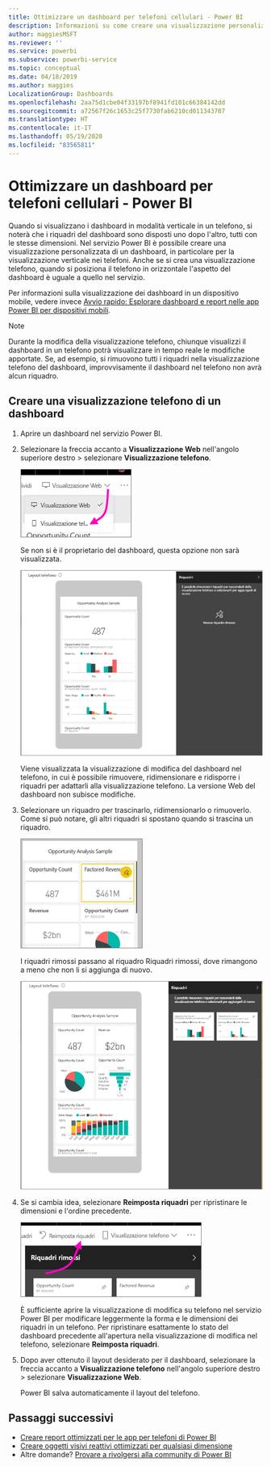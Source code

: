 ```yaml
---
title: Ottimizzare un dashboard per telefoni cellulari - Power BI
description: Informazioni su come creare una visualizzazione personalizzata di un dashboard nel servizio Power BI in particolare per la visualizzazione nei telefoni cellulari.
author: maggiesMSFT
ms.reviewer: ''
ms.service: powerbi
ms.subservice: powerbi-service
ms.topic: conceptual
ms.date: 04/18/2019
ms.author: maggies
LocalizationGroup: Dashboards
ms.openlocfilehash: 2aa75d1cbe04f33197bf8941fd101c66384142dd
ms.sourcegitcommit: a72567f26c1653c25f7730fab6210cd011343707
ms.translationtype: HT
ms.contentlocale: it-IT
ms.lasthandoff: 05/19/2020
ms.locfileid: "83565811"
---
```

# <a name="optimize-a-dashboard-for-mobile-phones---power-bi"></a>Ottimizzare un dashboard per telefoni cellulari - Power BI 
Quando si visualizzano i dashboard in modalità verticale in un telefono, si noterà che i riquadri del dashboard sono disposti uno dopo l'altro, tutti con le stesse dimensioni. Nel servizio Power BI è possibile creare una visualizzazione personalizzata di un dashboard, in particolare per la visualizzazione verticale nei telefoni. Anche se si crea una visualizzazione telefono, quando si posiziona il telefono in orizzontale l'aspetto del dashboard è uguale a quello nel servizio.

Per informazioni sulla visualizzazione dei dashboard in un dispositivo mobile, vedere invece [Avvio rapido: Esplorare dashboard e report nelle app Power BI per dispositivi mobili](../consumer/mobile/mobile-apps-quickstart-view-dashboard-report.md).

> [!NOTE]
> Durante la modifica della visualizzazione telefono, chiunque visualizzi il dashboard in un telefono potrà visualizzare in tempo reale le modifiche apportate. Se, ad esempio, si rimuovono tutti i riquadri nella visualizzazione telefono del dashboard, improvvisamente il dashboard nel telefono non avrà alcun riquadro. 
> 
> 

## <a name="create-a-phone-view-of-a-dashboard"></a>Creare una visualizzazione telefono di un dashboard
1. Aprire un dashboard nel servizio Power BI.
2. Selezionare la freccia accanto a **Visualizzazione Web** nell'angolo superiore destro > selezionare **Visualizzazione telefono**.

    ![](media/service-create-dashboard-mobile-phone-view/power-bi-service-phone-view-dashboard.png)

    Se non si è il proprietario del dashboard, questa opzione non sarà visualizzata.

    ![](media/service-create-dashboard-mobile-phone-view/power-bi-mobile-edit-phone-view-canvas.png)

    Viene visualizzata la visualizzazione di modifica del dashboard nel telefono, in cui è possibile rimuovere, ridimensionare e ridisporre i riquadri per adattarli alla visualizzazione telefono. La versione Web del dashboard non subisce modifiche.


1. Selezionare un riquadro per trascinarlo, ridimensionarlo o rimuoverlo. Come si può notare, gli altri riquadri si spostano quando si trascina un riquadro.
   
    ![](media/service-create-dashboard-mobile-phone-view/power-bi-unpin-tile-phone-dashboard.png)
   
    I riquadri rimossi passano al riquadro Riquadri rimossi, dove rimangono a meno che non li si aggiunga di nuovo.
   
    ![](media/service-create-dashboard-mobile-phone-view/power-bi-mobile-edit-phone-view-post-edit.png)
2. Se si cambia idea, selezionare **Reimposta riquadri** per ripristinare le dimensioni e l'ordine precedente.
   
    ![](media/service-create-dashboard-mobile-phone-view/power-bi-service-phone-view-reset-tiles.png)
   
    È sufficiente aprire la visualizzazione di modifica su telefono nel servizio Power BI per modificare leggermente la forma e le dimensioni dei riquadri in un telefono. Per ripristinare esattamente lo stato del dashboard precedente all'apertura nella visualizzazione di modifica nel telefono, selezionare **Reimposta riquadri**.
3. Dopo aver ottenuto il layout desiderato per il dashboard, selezionare la freccia accanto a **Visualizzazione telefono** nell'angolo superiore destro > selezionare **Visualizzazione Web**.
   
    Power BI salva automaticamente il layout del telefono.

## <a name="next-steps"></a>Passaggi successivi
* [Creare report ottimizzati per le app per telefoni di Power BI](desktop-create-phone-report.md)
* [Creare oggetti visivi reattivi ottimizzati per qualsiasi dimensione](../visuals/power-bi-report-visualizations.md)
* Altre domande? [Provare a rivolgersi alla community di Power BI](https://community.powerbi.com/)

